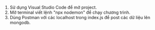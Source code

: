 1. Sử dụng Visual Studio Code để mở project.
2. Mở terminal viết lệnh "npx nodemon" để chạy chương trình.
3. Dùng Postman với các localhost trong index.js để post các dữ liệu lên mongodb.

